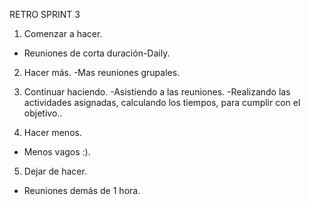 RETRO SPRINT 3

1. Comenzar a hacer.
-  Reuniones de corta duración-Daily.

2. Hacer más.
-Mas reuniones grupales.

3. Continuar haciendo.
-Asistiendo a las reuniones.
-Realizando las actividades asignadas, calculando los tiempos, para cumplir con el objetivo..

4. Hacer menos.
- Menos vagos :).

5. Dejar de hacer.
-  Reuniones demás de 1 hora.


